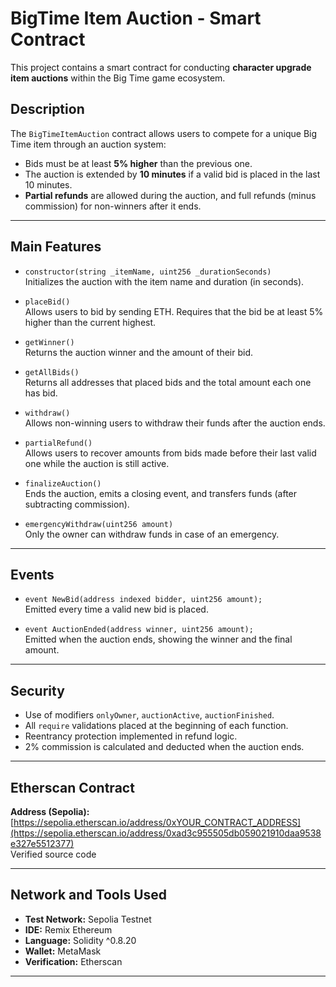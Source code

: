 # BigTime Item Auction - Smart Contract

This project contains a smart contract for conducting **character upgrade item auctions** within the Big Time game ecosystem.  

##  Description

The `BigTimeItemAuction` contract allows users to compete for a unique Big Time item through an auction system:

- Bids must be at least **5% higher** than the previous one.
- The auction is extended by **10 minutes** if a valid bid is placed in the last 10 minutes.
- **Partial refunds** are allowed during the auction, and full refunds (minus commission) for non-winners after it ends.

---

## Main Features

- `constructor(string _itemName, uint256 _durationSeconds)`  
  Initializes the auction with the item name and duration (in seconds).

- `placeBid()`  
  Allows users to bid by sending ETH. Requires that the bid be at least 5% higher than the current highest.

- `getWinner()`  
  Returns the auction winner and the amount of their bid.

- `getAllBids()`  
  Returns all addresses that placed bids and the total amount each one has bid.

- `withdraw()`  
  Allows non-winning users to withdraw their funds after the auction ends.

- `partialRefund()`  
  Allows users to recover amounts from bids made before their last valid one while the auction is still active.

- `finalizeAuction()`  
  Ends the auction, emits a closing event, and transfers funds (after subtracting commission).

- `emergencyWithdraw(uint256 amount)`  
  Only the owner can withdraw funds in case of an emergency.

---

##  Events

- `event NewBid(address indexed bidder, uint256 amount);`  
  Emitted every time a valid new bid is placed.

- `event AuctionEnded(address winner, uint256 amount);`  
  Emitted when the auction ends, showing the winner and the final amount.

---

##  Security

- Use of modifiers `onlyOwner`, `auctionActive`, `auctionFinished`.
- All `require` validations placed at the beginning of each function.
- Reentrancy protection implemented in refund logic.
- 2% commission is calculated and deducted when the auction ends.

---

##  Etherscan Contract

**Address (Sepolia):**  
[https://sepolia.etherscan.io/address/0xYOUR_CONTRACT_ADDRESS](https://sepolia.etherscan.io/address/0xad3c955505db059021910daa9538e327e5512377)  
Verified source code

---

##  Network and Tools Used

- **Test Network:** Sepolia Testnet  
- **IDE:** Remix Ethereum  
- **Language:** Solidity ^0.8.20  
- **Wallet:** MetaMask  
- **Verification:** Etherscan

---



